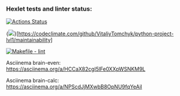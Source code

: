 ### Hexlet tests and linter status:
[![Actions Status](https://github.com/VitaliyTomchyk/python-project-lvl1/workflows/hexlet-check/badge.svg)](https://github.com/VitaliyTomchyk/python-project-lvl1/actions)

{<img src="https://api.codeclimate.com/v1/badges/b801dc871d0d3908d06c/maintainability" />}[https://codeclimate.com/github/VitaliyTomchyk/python-project-lvl1/maintainability]

[![Makefile - lint](https://github.com/VitaliyTomchyk/python-project-lvl1/actions/workflows/lint-test.yml/badge.svg)](https://github.com/VitaliyTomchyk/python-project-lvl1/actions/workflows/lint-test.yml)

Asciinema brain-even: https://asciinema.org/a/HCCaX82cgI5lFe0XXpWSNKM9L

Asciinema brain-calc: https://asciinema.org/a/NPScdJjMXwbB8OpNU9fqYeAil
